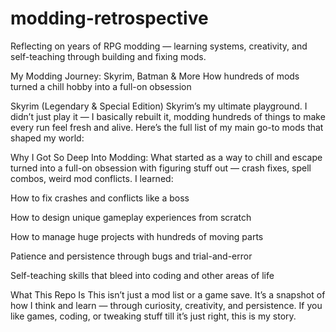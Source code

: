 # modding-retrospective
Reflecting on years of RPG modding — learning systems, creativity, and self-teaching through building and fixing mods.

My Modding Journey: Skyrim, Batman & More
How hundreds of mods turned a chill hobby into a full-on obsession

Skyrim (Legendary & Special Edition)
Skyrim’s my ultimate playground. I didn’t just play it — I basically rebuilt it, modding hundreds of things to make every run feel fresh and alive. Here’s the full list of my main go-to mods that shaped my world:

Why I Got So Deep Into Modding:
What started as a way to chill and escape turned into a full-on obsession with figuring stuff out — crash fixes, spell combos, weird mod conflicts. I learned:

How to fix crashes and conflicts like a boss

How to design unique gameplay experiences from scratch

How to manage huge projects with hundreds of moving parts

Patience and persistence through bugs and trial-and-error

Self-teaching skills that bleed into coding and other areas of life

What This Repo Is
This isn’t just a mod list or a game save. It’s a snapshot of how I think and learn — through curiosity, creativity, and persistence. If you like games, coding, or tweaking stuff till it’s just right, this is my story.
